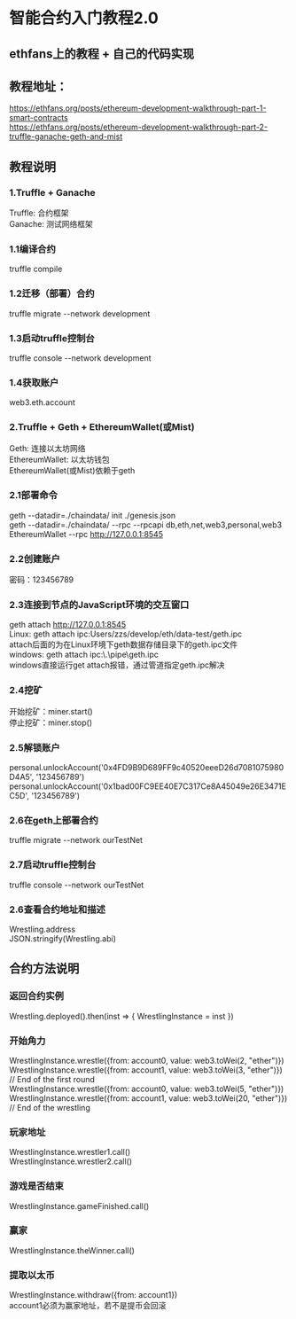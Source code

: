 # 智能合约入门教程2.0

## ethfans上的教程 + 自己的代码实现

## 教程地址： 
https://ethfans.org/posts/ethereum-development-walkthrough-part-1-smart-contracts  
https://ethfans.org/posts/ethereum-development-walkthrough-part-2-truffle-ganache-geth-and-mist  

## 教程说明
### 1.Truffle + Ganache
Truffle: 合约框架    
Ganache: 测试网络框架  
### 1.1编译合约
truffle compile  
### 1.2迁移（部署）合约
truffle migrate --network development  
### 1.3启动truffle控制台
truffle console --network development  
### 1.4获取账户
web3.eth.account  
### 2.Truffle + Geth + EthereumWallet(或Mist)
Geth: 连接以太坊网络  
EthereumWallet: 以太坊钱包  
EthereumWallet(或Mist)依赖于geth  
### 2.1部署命令
geth --datadir=./chaindata/ init ./genesis.json  
geth --datadir=./chaindata/ --rpc --rpcapi db,eth,net,web3,personal,web3  
EthereumWallet --rpc http://127.0.0.1:8545  
### 2.2创建账户
密码：123456789  
### 2.3连接到节点的JavaScript环境的交互窗口
geth attach http://127.0.0.1:8545  
Linux: geth attach ipc:Users/zzs/develop/eth/data-test/geth.ipc  
attach后面的为在Linux环境下geth数据存储目录下的geth.ipc文件  
windows: geth attach ipc:\\.\pipe\geth.ipc  
windows直接运行get attach报错，通过管道指定geth.ipc解决  
### 2.4挖矿
开始挖矿：miner.start()  
停止挖矿：miner.stop()  
### 2.5解锁账户
personal.unlockAccount('0x4FD9B9D689FF9c40520eeeD26d7081075980D4A5', '123456789')  
personal.unlockAccount('0x1bad00FC9EE40E7C317Ce8A45049e26E3471EC5D', '123456789')  
### 2.6在geth上部署合约
truffle migrate --network ourTestNet  
### 2.7启动truffle控制台
truffle console --network ourTestNet  
### 2.6查看合约地址和描述
Wrestling.address  
JSON.stringify(Wrestling.abi)  

## 合约方法说明 

### 返回合约实例
Wrestling.deployed().then(inst => { WrestlingInstance = inst })
### 开始角力
WrestlingInstance.wrestle({from: account0, value: web3.toWei(2, "ether")})  
WrestlingInstance.wrestle({from: account1, value: web3.toWei(3, "ether")})  
// End of the first round  
WrestlingInstance.wrestle({from: account0, value: web3.toWei(5, "ether")})  
WrestlingInstance.wrestle({from: account1, value: web3.toWei(20, "ether")})  
// End of the wrestling  
### 玩家地址
WrestlingInstance.wrestler1.call()  
WrestlingInstance.wrestler2.call()  
### 游戏是否结束
WrestlingInstance.gameFinished.call()  
### 赢家
WrestlingInstance.theWinner.call()  
### 提取以太币
WrestlingInstance.withdraw({from: account1})  
account1必须为赢家地址，若不是提币会回滚